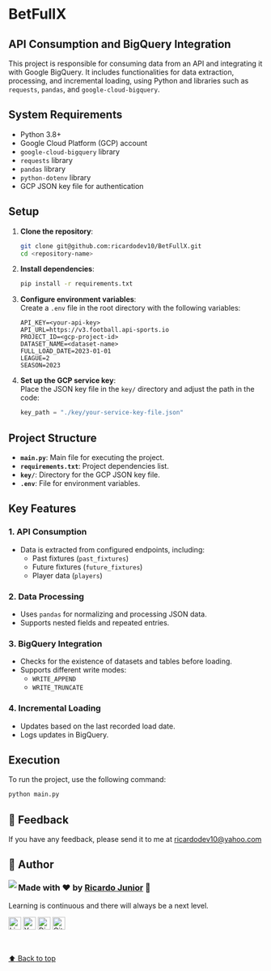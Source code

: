 # BetFullX

## API Consumption and BigQuery Integration

This project is responsible for consuming data from an API and integrating it with Google BigQuery. It includes functionalities for data extraction, processing, and incremental loading, using Python and libraries such as `requests`, `pandas`, and `google-cloud-bigquery`.

## System Requirements

- Python 3.8+
- Google Cloud Platform (GCP) account
- `google-cloud-bigquery` library
- `requests` library
- `pandas` library
- `python-dotenv` library
- GCP JSON key file for authentication

## Setup

1. **Clone the repository**:

   ```bash
   git clone git@github.com:ricardodev10/BetFullX.git
   cd <repository-name>
   ```

2. **Install dependencies**:

   ```bash
   pip install -r requirements.txt
   ```

3. **Configure environment variables**:  
   Create a `.env` file in the root directory with the following variables:

   ```env
   API_KEY=<your-api-key>
   API_URL=https://v3.football.api-sports.io
   PROJECT_ID=<gcp-project-id>
   DATASET_NAME=<dataset-name>
   FULL_LOAD_DATE=2023-01-01
   LEAGUE=2
   SEASON=2023
   ```

4. **Set up the GCP service key**:  
   Place the JSON key file in the `key/` directory and adjust the path in the code:
   ```python
   key_path = "./key/your-service-key-file.json"
   ```

## Project Structure

- **`main.py`**: Main file for executing the project.
- **`requirements.txt`**: Project dependencies list.
- **`key/`**: Directory for the GCP JSON key file.
- **`.env`**: File for environment variables.

## Key Features

### 1. API Consumption

- Data is extracted from configured endpoints, including:
  - Past fixtures (`past_fixtures`)
  - Future fixtures (`future_fixtures`)
  - Player data (`players`)

### 2. Data Processing

- Uses `pandas` for normalizing and processing JSON data.
- Supports nested fields and repeated entries.

### 3. BigQuery Integration

- Checks for the existence of datasets and tables before loading.
- Supports different write modes:
  - `WRITE_APPEND`
  - `WRITE_TRUNCATE`

### 4. Incremental Loading

- Updates based on the last recorded load date.
- Logs updates in BigQuery.

## Execution

To run the project, use the following command:

```bash
python main.py
```

## 🙂 Feedback

If you have any feedback, please send it to me at ricardodev10@yahoo.com

## 💛 Author

<img align="left" src="https://www.github.com/ricardodev10.png?size=115">

### Made with ♥ by [Ricardo Junior](https://www.linkedin.com/in/ricardodev10/) :wave:

Learning is continuous and there will always be a next level.

<a href="https://www.linkedin.com/in/ricardodev10" target="_blank"><img src="https://img.shields.io/badge/LinkedIn-0077B5?style=for-the-badge&logo=linkedin&logoColor=white" alt="LinkedIn Badge" height="25"></a>&nbsp;<a href="mailto:ricardodev10@yahoo.com" target="_blank"><img src="https://img.shields.io/badge/Email-FFFFFF?style=for-the-badge&logo=yahoo&logoColor=red" alt="Yahoo Badge" height="25"></a>&nbsp;<a href="https://api.whatsapp.com/send/?phone=%2B5531986161040&text&app_absent=0"><img src="https://img.shields.io/badge/WhatsApp-25D366?style=for-the-badge&logo=whatsapp&logoColor=white" alt="Discord Badge" height="25"></a>&nbsp;<a href="https://www.github.com/ricardodev10" target="_blank"><img src="https://img.shields.io/badge/github-171717?style=for-the-badge&logo=github&logoColor=white" alt="GitHub Badge" height="25"></a>&nbsp;

<br clear="left"/>

<a href='#top'>

:arrow_up: Back to top

</a>
